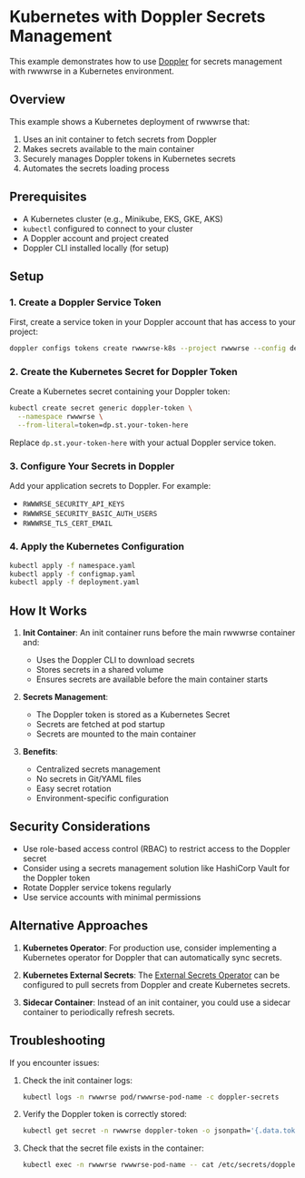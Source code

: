 # Kubernetes with Doppler Secrets Management

This example demonstrates how to use [Doppler](https://www.doppler.com/) for secrets management with rwwwrse in a Kubernetes environment.

## Overview

This example shows a Kubernetes deployment of rwwwrse that:

1. Uses an init container to fetch secrets from Doppler
2. Makes secrets available to the main container
3. Securely manages Doppler tokens in Kubernetes secrets
4. Automates the secrets loading process

## Prerequisites

- A Kubernetes cluster (e.g., Minikube, EKS, GKE, AKS)
- `kubectl` configured to connect to your cluster
- A Doppler account and project created
- Doppler CLI installed locally (for setup)

## Setup

### 1. Create a Doppler Service Token

First, create a service token in your Doppler account that has access to your project:

```bash
doppler configs tokens create rwwwrse-k8s --project rwwwrse --config dev --plain
```

### 2. Create the Kubernetes Secret for Doppler Token

Create a Kubernetes secret containing your Doppler token:

```bash
kubectl create secret generic doppler-token \
  --namespace rwwwrse \
  --from-literal=token=dp.st.your-token-here
```

Replace `dp.st.your-token-here` with your actual Doppler service token.

### 3. Configure Your Secrets in Doppler

Add your application secrets to Doppler. For example:

- `RWWWRSE_SECURITY_API_KEYS`
- `RWWWRSE_SECURITY_BASIC_AUTH_USERS`
- `RWWWRSE_TLS_CERT_EMAIL`

### 4. Apply the Kubernetes Configuration

```bash
kubectl apply -f namespace.yaml
kubectl apply -f configmap.yaml
kubectl apply -f deployment.yaml
```

## How It Works

1. **Init Container**: An init container runs before the main rwwwrse container and:
   - Uses the Doppler CLI to download secrets
   - Stores secrets in a shared volume
   - Ensures secrets are available before the main container starts

2. **Secrets Management**:
   - The Doppler token is stored as a Kubernetes Secret
   - Secrets are fetched at pod startup
   - Secrets are mounted to the main container

3. **Benefits**:
   - Centralized secrets management
   - No secrets in Git/YAML files
   - Easy secret rotation
   - Environment-specific configuration

## Security Considerations

- Use role-based access control (RBAC) to restrict access to the Doppler secret
- Consider using a secrets management solution like HashiCorp Vault for the Doppler token
- Rotate Doppler service tokens regularly
- Use service accounts with minimal permissions

## Alternative Approaches

1. **Kubernetes Operator**: For production use, consider implementing a Kubernetes operator for Doppler that can automatically sync secrets.

2. **Kubernetes External Secrets**: The [External Secrets Operator](https://external-secrets.io/) can be configured to pull secrets from Doppler and create Kubernetes secrets.

3. **Sidecar Container**: Instead of an init container, you could use a sidecar container to periodically refresh secrets.

## Troubleshooting

If you encounter issues:

1. Check the init container logs:
   ```bash
   kubectl logs -n rwwwrse pod/rwwwrse-pod-name -c doppler-secrets
   ```

2. Verify the Doppler token is correctly stored:
   ```bash
   kubectl get secret -n rwwwrse doppler-token -o jsonpath='{.data.token}' | base64 --decode
   ```

3. Check that the secret file exists in the container:
   ```bash
   kubectl exec -n rwwwrse rwwwrse-pod-name -- cat /etc/secrets/doppler-secrets.env